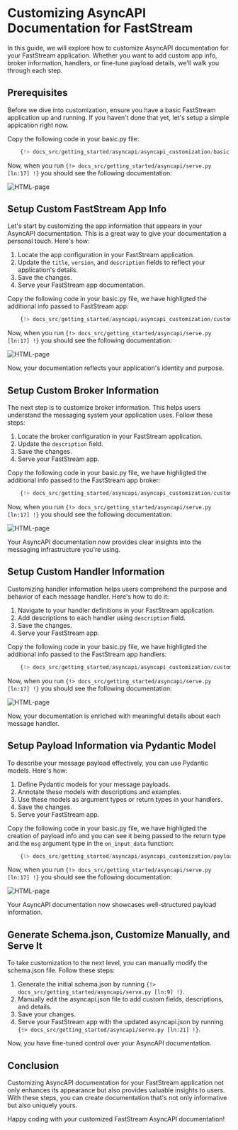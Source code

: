 # Customizing AsyncAPI Documentation for FastStream

In this guide, we will explore how to customize AsyncAPI documentation for your FastStream application. Whether you want to add custom app info, broker information, handlers, or fine-tune payload details, we'll walk you through each step.

## Prerequisites

Before we dive into customization, ensure you have a basic FastStream application up and running. If you haven't done that yet, let's setup a simple appication right now.

Copy the following code in your basic.py file:

```python linenums="1"
    {!> docs_src/getting_started/asyncapi/asyncapi_customization/basic.py !}
```

Now, when you run ```{!> docs_src/getting_started/asyncapi/serve.py [ln:17] !}``` you should see the following documentation:

![HTML-page](../../../assets/img/AsyncAPI-basic-html-short.png)

## Setup Custom FastStream App Info

Let's start by customizing the app information that appears in your AsyncAPI documentation. This is a great way to give your documentation a personal touch. Here's how:

1. Locate the app configuration in your FastStream application.
1. Update the `title`, `version`, and `description` fields to reflect your application's details.
1. Save the changes.
1. Serve your FastStream app documentation.

Copy the following code in your basic.py file, we have highligted the additional info passed to FastStream app:

```python linenums="1" hl_lines="7-12"
    {!> docs_src/getting_started/asyncapi/asyncapi_customization/custom_info.py !}
```

Now, when you run ```{!> docs_src/getting_started/asyncapi/serve.py [ln:17] !}``` you should see the following documentation:

![HTML-page](../../../assets/img/AsyncAPI-basic-html-short.png)

Now, your documentation reflects your application's identity and purpose.

## Setup Custom Broker Information

The next step is to customize broker information. This helps users understand the messaging system your application uses. Follow these steps:

1. Locate the broker configuration in your FastStream application.
1. Update the `description` field.
1. Save the changes.
1. Serve your FastStream app.

Copy the following code in your basic.py file, we have highligted the additional info passed to the FastStream app broker:

```python linenums="1" hl_lines="5"
    {!> docs_src/getting_started/asyncapi/asyncapi_customization/custom_broker.py !}
```

Now, when you run ```{!> docs_src/getting_started/asyncapi/serve.py [ln:17] !}``` you should see the following documentation:

![HTML-page](../../../assets/img/AsyncAPI-basic-html-short.png)

Your AsyncAPI documentation now provides clear insights into the messaging infrastructure you're using.

## Setup Custom Handler Information

Customizing handler information helps users comprehend the purpose and behavior of each message handler. Here's how to do it:

1. Navigate to your handler definitions in your FastStream application.
1. Add descriptions to each handler using `description` field.
1. Save the changes.
1. Serve your FastStream app.

Copy the following code in your basic.py file, we have highligted the additional info passed to the FastStream app handlers:

```python linenums="1" hl_lines="7-8"
    {!> docs_src/getting_started/asyncapi/asyncapi_customization/custom_handler.py !}
```

Now, when you run ```{!> docs_src/getting_started/asyncapi/serve.py [ln:17] !}``` you should see the following documentation:

![HTML-page](../../../assets/img/AsyncAPI-basic-html-short.png)

Now, your documentation is enriched with meaningful details about each message handler.

## Setup Payload Information via Pydantic Model

To describe your message payload effectively, you can use Pydantic models. Here's how:

1. Define Pydantic models for your message payloads.
1. Annotate these models with descriptions and examples.
1. Use these models as argument types or return types in your handlers.
1. Save the changes.
1. Serve your FastStream app.

Copy the following code in your basic.py file, we have highligted the creation of payload info and you can see it being passed to the return type and the `msg` argument type in the `on_input_data` function:

```python linenums="1" hl_lines="5"
    {!> docs_src/getting_started/asyncapi/asyncapi_customization/payload_info.py !}
```

Now, when you run ```{!> docs_src/getting_started/asyncapi/serve.py [ln:17] !}``` you should see the following documentation:

![HTML-page](../../../assets/img/AsyncAPI-basic-html-short.png)

Your AsyncAPI documentation now showcases well-structured payload information.

## Generate Schema.json, Customize Manually, and Serve It

To take customization to the next level, you can manually modify the schema.json file. Follow these steps:

1. Generate the initial schema.json by running ```{!> docs_src/getting_started/asyncapi/serve.py [ln:9] !}```.
1. Manually edit the asyncapi.json file to add custom fields, descriptions, and details.
1. Save your changes.
1. Serve your FastStream app with the updated asyncapi.json by running ```{!> docs_src/getting_started/asyncapi/serve.py [ln:21] !}```.

Now, you have fine-tuned control over your AsyncAPI documentation.

## Conclusion

Customizing AsyncAPI documentation for your FastStream application not only enhances its appearance but also provides valuable insights to users. With these steps, you can create documentation that's not only informative but also uniquely yours.

Happy coding with your customized FastStream AsyncAPI documentation!
